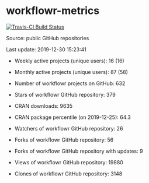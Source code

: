 
<!-- README.md is generated from README.Rmd. Please edit that file -->
workflowr-metrics
=================

[![Travis-CI Build Status](https://travis-ci.org/workflowr/workflowr-metrics.svg?branch=master)](https://travis-ci.org/workflowr/workflowr-metrics)

Source: public GitHub repositories

Last update: 2019-12-30 15:23:41

-   Weekly active projects (unique users): 16 (16)

-   Monthly active projects (unique users): 87 (58)

-   Number of workflowr projects on GitHub: 632

-   Stars of workflowr GitHub repository: 379

-   CRAN downloads: 9635

-   CRAN package percentile (on 2019-12-25): 64.3

-   Watchers of workflowr GitHub repository: 26

-   Forks of workflowr GitHub repository: 56

-   Forks of workflowr GitHub repository with updates: 9

-   Views of workflowr GitHub repository: 19880

-   Clones of workflowr GitHub repository: 3148
